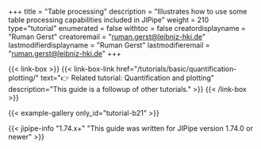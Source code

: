 +++
title = "Table processing"
description = "Illustrates how to use some table processing capabilities included in JIPipe"
weight = 210
type="tutorial"
enumerated = false
withtoc = false
creatordisplayname = "Ruman Gerst"
creatoremail = "ruman.gerst@leibniz-hki.de"
lastmodifierdisplayname = "Ruman Gerst"
lastmodifieremail = "ruman.gerst@leibniz-hki.de"
+++

{{< link-box >}}
    {{< link-box-link href="/tutorials/basic/quantification-plotting/" text="👉 Related tutorial: Quantification and plotting" description="This guide is a followup of other tutorials." >}}
{{< /link-box >}}

{{< example-gallery only_id="tutorial-b21" >}}

{{< jipipe-info "1.74.x+" "This guide was written for JIPipe version 1.74.0 or newer" >}}
